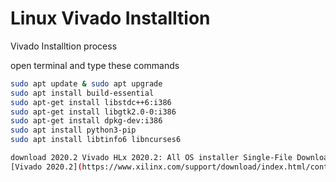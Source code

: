 # Linux Vivado Installtion
Vivado Installtion process

open terminal and type these commands
```bash
sudo apt update & sudo apt upgrade
sudo apt install build-essential
sudo apt-get install libstdc++6:i386
sudo apt-get install libgtk2.0-0:i386
sudo apt-get install dpkg-dev:i386
sudo apt install python3-pip
sudo apt install libtinfo6 libncurses6

download 2020.2 Vivado HLx 2020.2: All OS installer Single-File Download (TAR/GZIP - 43.07 GB)
[Vivado 2020.2](https://www.xilinx.com/support/download/index.html/content/xilinx/en/downloadNav/vivado-design-tools/archive.html)
